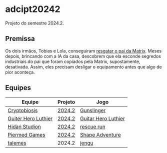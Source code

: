 # adcipt20242

Projeto do semestre 2024.2.

## Premissa

Os dois irmãos, Tobias e Lola, conseguiram [resgatar o pai da Matrix](https://github.com/ederson-torresini/adcipt20232). Meses depois, brincando com a IA da casa, descobrem que ela esconde segredos industriais do pai que foram copiados pela Matrix, supostamente, desativada. Assim, eles precisam desligar o equipamento antes que algo de pior aconteça.

## Equipes

| Equipe | Projeto | Jogo |
|-|-|-|
| [Cryptobiosis](https://github.com/cryptobiosis-studio) | [2024.2](https://github.com/orgs/cryptobiosis-studio/projects/1) | [Gunslinger](https://github.com/cryptobiosis-studio/gunslinger) |
| [Guiter Hero Luthier](https://github.com/guitar-hero-luthier) | [2024.2](https://github.com/orgs/guitar-hero-luthier/projects/1) | [Guitar Hero Luthier](https://github.com/guitar-hero-luthier/guitar-hero-luthier) |
| [Hidan Studion](https://github.com/Hidan-Studio) | [2024.2](https://github.com/orgs/Hidan-Studio/projects/1) | [rescue run](https://github.com/Hidan-Studio/rescue-run) |
| [Piermed Games](https://github.com/Piermed-Games) | [2024.2](https://github.com/orgs/Piermed-Games/projects/1) | [Shape Adventure](https://github.com/Piermed-Games/Shape-Adventure) |
| [talemes](https://github.com/talemes) | 2024.2 | [jengu](https://github.com/talemes/jengu) |
